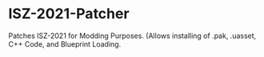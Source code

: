 # ISZ-2021-Patcher
Patches ISZ-2021 for Modding Purposes. (Allows installing of .pak, .uasset, C++ Code, and Blueprint Loading.
